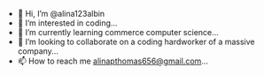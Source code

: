 - 👋 Hi, I’m @alina123albin
- 👀 I’m interested in coding...
- 🌱 I’m currently learning commerce computer science...
- 💞️ I’m looking to collaborate on a coding hardworker of a massive company...
- 📫 How to reach me alinapthomas656@gmail.com...

<!---
alina123albin/alina123albin is a ✨ special ✨ repository because its `README.md` (this file) appears on your GitHub profile.
You can click the Preview link to take a look at your changes.
--->
